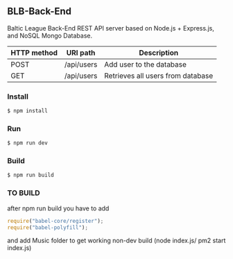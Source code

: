 ## BLB-Back-End
Baltic League Back-End REST API server based on Node.js + Express.js, and NoSQL Mongo Database.

| HTTP method | URI path | Description |
| ----------- | -------- | ----------- |
| POST | /api/users |  Add user to the database |
| GET | /api/users |  Retrieves all users from database |

### Install

```sh
$ npm install
```

### Run

```sh
$ npm run dev
```

### Build

```sh
$ npm run build
```





### TO BUILD
after npm run build you have to add
```javascript
require("babel-core/register");
require("babel-polyfill");
```
and add Music folder to get working non-dev build
(node index.js/ pm2 start index.js)

